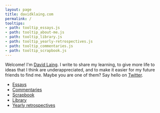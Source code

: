 ```yaml
---
layout: page
title: davidklaing.com
permalink: /
tooltips: 
- path: tooltip_essays.js
- path: tooltip_about-me.js
- path: tooltip_library.js
- path: tooltip_yearly-retrospectives.js
- path: tooltip_commentaries.js
- path: tooltip_scrapbook.js
---
```


Welcome! I'm <a id="about-me" class="internal-link" href="/about-me/">David Laing</a>. I write to share my learning, to give more life to ideas that I think are underappreciated, and to make it easier for my future friends to find me. Maybe you are one of them? Say hello on <a href="https://twitter.com/davidklaing">Twitter</a>.

* <a id="essays" class="internal-link" href="/essays/">Essays</a>
* <a id="commentaries" class="internal-link" href="/commentaries/">Commentaries</a>
* <a id="scrapbook" class="internal-link" href="/scrapbook/">Scrapbook</a>
* <a id="library" class="internal-link" href="/library/">Library</a>
* <a id="yearly-retrospectives" class="internal-link" href="/yearly-retrospectives/">Yearly retrospectives</a>